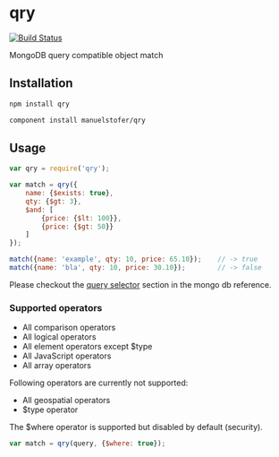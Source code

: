 # qry
[![Build Status](https://travis-ci.org/manuelstofer/qry.png?branch=master)](https://travis-ci.org/manuelstofer/qry)

MongoDB query compatible object match

## Installation

```bash
npm install qry
```

```bash
component install manuelstofer/qry
```

## Usage

```Javascript
var qry = require('qry');

var match = qry({
    name: {$exists: true},
    qty: {$gt: 3},
    $and: [
        {price: {$lt: 100}},
        {price: {$gt: 50}}
    ]
});

match({name: 'example', qty: 10, price: 65.10});    // -> true
match({name: 'bla', qty: 10, price: 30.10});        // -> false
```

Please checkout the [query selector](http://docs.mongodb.org/manual/reference/operators/#query-selectors) section
in the mongo db reference.


### Supported operators

- All comparison operators
- All logical operators
- All element operators except $type
- All JavaScript operators
- All array operators

Following operators are currently not supported:

- All geospatial operators
- $type operator

The $where operator is supported but disabled by default (security).

```Javascript
var match = qry(query, {$where: true});
```